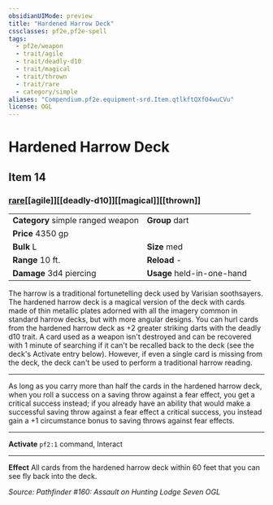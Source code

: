 ```yaml
---
obsidianUIMode: preview
title: "Hardened Harrow Deck"
cssclasses: pf2e,pf2e-spell
tags:
  - pf2e/weapon
  - trait/agile
  - trait/deadly-d10
  - trait/magical
  - trait/thrown
  - trait/rare
  - category/simple
aliases: "Compendium.pf2e.equipment-srd.Item.qtlkftQXfO4wuCVu"
license: OGL
---
```

# Hardened Harrow Deck
## Item 14
### [rare](rare "Rare Rarity Trait")[[agile]][[deadly-d10]][[magical]][[thrown]]

|  |  |
| -- | -- |
| **Category** simple ranged weapon | **Group** dart |
| **Price** 4350 gp |  |
| **Bulk** L | **Size** med |
|**Range** 10 ft.| **Reload** -|
| **Damage** 3d4 piercing  | **Usage** held-in-one-hand |



The harrow is a traditional fortunetelling deck used by Varisian soothsayers. The hardened harrow deck is a magical version of the deck with cards made of thin metallic plates adorned with all the imagery common in standard harrow decks, but with more angular designs. You can hurl cards from the hardened harrow deck as +2 greater striking darts with the deadly d10 trait. A card used as a weapon isn't destroyed and can be recovered with 1 minute of searching if it can't be recalled back to the deck (see the deck's Activate entry below). However, if even a single card is missing from the deck, the deck can't be used to perform a traditional harrow reading.

* * *

As long as you carry more than half the cards in the hardened harrow deck, when you roll a success on a saving throw against a fear effect, you get a critical success instead; if you already have an ability that would make a successful saving throw against a fear effect a critical success, you instead gain a +1 circumstance bonus to saving throws against fear effects.

* * *

**Activate** `pf2:1` command, Interact

* * *

**Effect** All cards from the hardened harrow deck within 60 feet that you can see fly back into the deck.

*Source: Pathfinder #160: Assault on Hunting Lodge Seven*
*OGL*